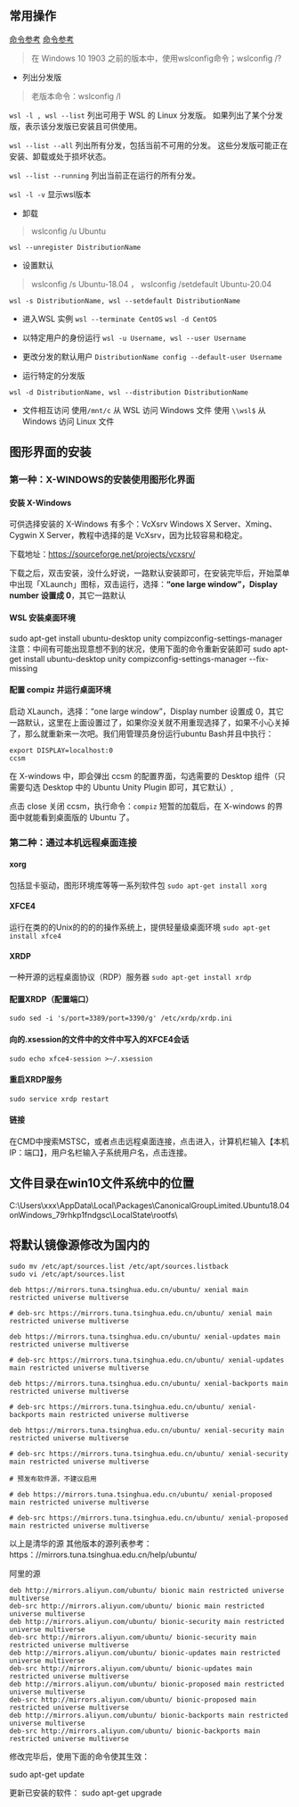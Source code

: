 ## 常用操作
[命令参考](https://docs.microsoft.com/zh-cn/windows/wsl/wsl-config)
[命令参考](https://docs.microsoft.com/zh-cn/windows/wsl/reference)
> 在 Windows 10 1903 之前的版本中，使用wslconfig命令；wslconfig /? 

- 列出分发版
> 老版本命令：wslconfig /l

`wsl -l , wsl --list`
列出可用于 WSL 的 Linux 分发版。 如果列出了某个分发版，表示该分发版已安装且可供使用。

`wsl --list --all` 列出所有分发，包括当前不可用的分发。 这些分发版可能正在安装、卸载或处于损坏状态。

`wsl --list --running` 列出当前正在运行的所有分发。

`wsl -l -v` 显示wsl版本

- 卸载
> wslconfig /u Ubuntu

`wsl --unregister DistributionName`

- 设置默认
> wslconfig /s Ubuntu-18.04 ， wslconfig /setdefault Ubuntu-20.04

`wsl -s DistributionName, wsl --setdefault DistributionName`

- 进入WSL 实例
`wsl --terminate CentOS`
`wsl -d CentOS`

- 以特定用户的身份运行
`wsl -u Username, wsl --user Username`

- 更改分发的默认用户
`DistributionName config --default-user Username`

- 运行特定的分发版

`wsl -d DistributionName, wsl --distribution DistributionName`

- 文件相互访问
使用`/mnt/c` 从 WSL 访问 Windows 文件
使用 `\\wsl$` 从 Windows 访问 Linux 文件


## 图形界面的安装
### 第一种：X-WINDOWS的安装使用图形化界面
#### 安装 X-Windows
可供选择安装的 X-Windows 有多个：VcXsrv Windows X Server、Xming、Cygwin X Server，教程中选择的是 VcXsrv，因为比较容易和稳定。

下载地址：https://sourceforge.net/projects/vcxsrv/

下载之后，双击安装，没什么好说，一路默认安装即可，在安装完毕后，开始菜单中出现「XLaunch」图标，双击运行，选择：**“one large window”，Display number 设置成 0**，其它一路默认

#### WSL 安装桌面环境
sudo apt-get install ubuntu-desktop unity compizconfig-settings-manager
注意：中间有可能出现意想不到的状况，使用下面的命令重新安装即可
sudo apt-get install ubuntu-desktop unity compizconfig-settings-manager --fix-missing

#### 配置 compiz 并运行桌面环境

启动 XLaunch，选择：“one large window”，Display number 设置成 0，其它一路默认，这里在上面设置过了，如果你没关就不用重现选择了，如果不小心关掉了，那么就重新来一次吧。我们用管理员身份运行ubuntu Bash并且中执行：
```
export DISPLAY=localhost:0
ccsm
```
在 X-windows 中，即会弹出 ccsm 的配置界面，勾选需要的 Desktop 组件（只需要勾选 Desktop 中的 Ubuntu Unity Plugin 即可，其它默认）,

点击 close 关闭 ccsm，执行命令：`compiz`
短暂的加载后，在 X-windows 的界面中就能看到桌面版的 Ubuntu 了。


### 第二种：通过本机远程桌面连接
#### xorg
包括显卡驱动，图形环境库等等一系列软件包
`sudo apt-get install xorg`
#### XFCE4
运行在类的的Unix的的的的操作系统上，提供轻量级桌面环境
`sudo apt-get install xfce4`
#### XRDP
一种开源的远程桌面协议（RDP）服务器
`sudo apt-get install xrdp`
#### 配置XRDP（配置端口）
`sudo sed -i 's/port=3389/port=3390/g' /etc/xrdp/xrdp.ini`

#### 向的.xsession的文件中的文件中写入的XFCE4会话
`sudo echo xfce4-session >~/.xsession`
#### 重启XRDP服务
`sudo service xrdp restart`

#### 链接
在CMD中搜索MSTSC，或者点击远程桌面连接，点击进入，计算机栏输入【本机IP：端口】，用户名栏输入子系统用户名，点击连接。

## 文件目录在win10文件系统中的位置

C:\Users\xxx\AppData\Local\Packages\CanonicalGroupLimited.Ubuntu18.04onWindows_79rhkp1fndgsc\LocalState\rootfs\

## 将默认镜像源修改为国内的
```
sudo mv /etc/apt/sources.list /etc/apt/sources.listback
sudo vi /etc/apt/sources.list

deb https://mirrors.tuna.tsinghua.edu.cn/ubuntu/ xenial main restricted universe multiverse

# deb-src https://mirrors.tuna.tsinghua.edu.cn/ubuntu/ xenial main restricted universe multiverse

deb https://mirrors.tuna.tsinghua.edu.cn/ubuntu/ xenial-updates main restricted universe multiverse

# deb-src https://mirrors.tuna.tsinghua.edu.cn/ubuntu/ xenial-updates main restricted universe multiverse

deb https://mirrors.tuna.tsinghua.edu.cn/ubuntu/ xenial-backports main restricted universe multiverse

# deb-src https://mirrors.tuna.tsinghua.edu.cn/ubuntu/ xenial-backports main restricted universe multiverse

deb https://mirrors.tuna.tsinghua.edu.cn/ubuntu/ xenial-security main restricted universe multiverse

# deb-src https://mirrors.tuna.tsinghua.edu.cn/ubuntu/ xenial-security main restricted universe multiverse

# 预发布软件源，不建议启用

# deb https://mirrors.tuna.tsinghua.edu.cn/ubuntu/ xenial-proposed main restricted universe multiverse

# deb-src https://mirrors.tuna.tsinghua.edu.cn/ubuntu/ xenial-proposed main restricted universe multiverse

```
以上是清华的源
其他版本的源列表参考：https：//mirrors.tuna.tsinghua.edu.cn/help/ubuntu/

阿里的源
```
deb http://mirrors.aliyun.com/ubuntu/ bionic main restricted universe multiverse
deb-src http://mirrors.aliyun.com/ubuntu/ bionic main restricted universe multiverse
deb http://mirrors.aliyun.com/ubuntu/ bionic-security main restricted universe multiverse
deb-src http://mirrors.aliyun.com/ubuntu/ bionic-security main restricted universe multiverse
deb http://mirrors.aliyun.com/ubuntu/ bionic-updates main restricted universe multiverse
deb-src http://mirrors.aliyun.com/ubuntu/ bionic-updates main restricted universe multiverse
deb http://mirrors.aliyun.com/ubuntu/ bionic-proposed main restricted universe multiverse
deb-src http://mirrors.aliyun.com/ubuntu/ bionic-proposed main restricted universe multiverse
deb http://mirrors.aliyun.com/ubuntu/ bionic-backports main restricted universe multiverse
deb-src http://mirrors.aliyun.com/ubuntu/ bionic-backports main restricted universe multiverse
```



修改完毕后，使用下面的命令使其生效：

sudo apt-get update

更新已安装的软件：
sudo apt-get upgrade